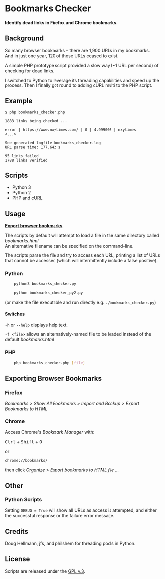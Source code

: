 
# Bookmarks Checker

#### Identify dead links in Firefox and Chrome bookmarks.


## Background

So many browser bookmarks &ndash; there are 1,900 URLs in my bookmarks.  
And in just one year, 120 of those URLs ceased to exist.

A simple PHP prototype script provided a slow way (~1 URL per second) of checking for dead links.

I switched to Python to leverage its threading capabilities and speed up the process. Then I finally got round to adding cURL multi to the PHP script.


## Example

    $ php bookmarks_checker.php

    1883 links being checked ...

    error | https://www.nxytimes.com/ | 0 | 4.999007 | nxytimes
    <...>

    See generated logfile bookmarks_checker.log
    URL parse time: 177.642 s

    95 links failed
    1788 links verified


## Scripts

+ Python 3
+ Python 2
+ PHP and cURL


## Usage

[**Export browser bookmarks**](#export).

The scripts by default will attempt to load a file in the same directory called *bookmarks.html*  
An alternative filename can be specified on the command-line.

The scripts parse the file and try to access each URL, printing a list of URLs that cannot be accessed (which will intermittently include a false positive).

### Python

```bash
    python3 bookmarks_checker.py

    python bookmarks_checker_py2.py
```

(or make the file executable and run directly e.g. `./bookmarks_checker.py`)

#### Switches

`-h` or `--help` displays help text.

`-f <file>` allows an alternatively-named file to be loaded instead of the default *bookmarks.html*

### PHP

```bash
    php bookmarks_checker.php [file]
````

## Exporting Browser Bookmarks <a id="export"></a>

### Firefox

*Bookmarks > Show All Bookmarks > Import and Backup > Export Bookmarks to HTML*

### Chrome

Access Chrome's *Bookmark Manager* with:

<kbd>Ctrl</kbd> + <kbd>Shift</kbd> + <kbd>O</kbd>

or

`chrome://bookmarks/`

then click *Organize* > *Export bookmarks to HTML file ...*


## Other

### Python Scripts

Setting `DEBUG = True` will show all URLs as access is attempted, and either the successful response or the failure error message.


## Credits

Doug Hellmann, jfs, and philshem for threading pools in Python.


## License

Scripts are released under the [GPL v.3](https://www.gnu.org/licenses/gpl-3.0.html).
